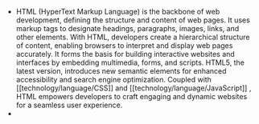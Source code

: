 - HTML (HyperText Markup Language) is the backbone of web development, defining the structure and content of web pages. It uses markup tags to designate headings, paragraphs, images, links, and other elements. With HTML, developers create a hierarchical structure of content, enabling browsers to interpret and display web pages accurately. It forms the basis for building interactive websites and interfaces by embedding multimedia, forms, and scripts. HTML5, the latest version, introduces new semantic elements for enhanced accessibility and search engine optimization. Coupled with [[technology/language/CSS]] and [[technology/language/JavaScript]] , HTML empowers developers to craft engaging and dynamic websites for a seamless user experience.
-
